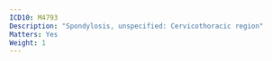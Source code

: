 ```yaml
---
ICD10: M4793
Description: "Spondylosis, unspecified: Cervicothoracic region"
Matters: Yes
Weight: 1
---
```

